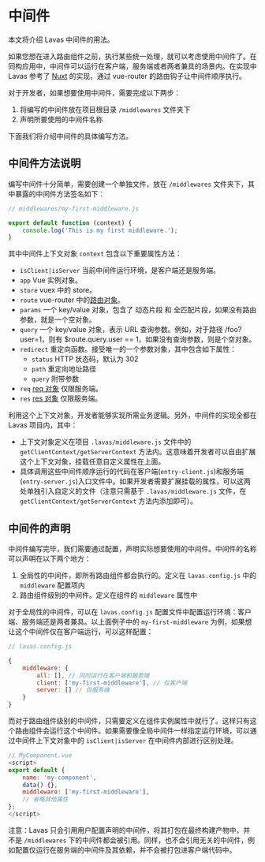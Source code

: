 # 中间件

本文将介绍 Lavas 中间件的用法。

如果您想在进入路由组件之前，执行某些统一处理，就可以考虑使用中间件了。在同构应用中，中间件可以运行在客户端，服务端或者两者兼具的场景内。在实现中 Lavas 参考了 [Nuxt](https://zh.nuxtjs.org/guide/routing#中间件) 的实现，通过 vue-router 的路由钩子让中间件顺序执行。

对于开发者，如果想要使用中间件，需要完成以下两步：

1. 将编写的中间件放在项目根目录 `/middlewares` 文件夹下
2. 声明所要使用的中间件名称

下面我们将介绍中间件的具体编写方法。

## 中间件方法说明

编写中间件十分简单，需要创建一个单独文件，放在 `/middlewares` 文件夹下，其中暴露的中间件方法签名如下：
```javascript
// middlewares/my-first-middleware.js

export default function (context) {
    console.log('This is my first middleware.');
}
```

其中中间件上下文对象 `context` 包含以下重要属性方法：

* `isClient|isServer` 当前中间件运行环境，是客户端还是服务端。
* `app` Vue 实例对象。
* `store` vuex 中的 store。
* `route` vue-router 中的[路由对象](https://router.vuejs.org/zh-cn/api/route-object.html)。
* `params` 一个 key/value 对象，包含了 动态片段 和 全匹配片段，如果没有路由参数，就是一个空对象。
* `query` 一个 key/value 对象，表示 URL 查询参数。例如，对于路径 /foo?user=1，则有 $route.query.user == 1，如果没有查询参数，则是个空对象。
* `redirect` 重定向函数。接受唯一的一个参数对象，其中包含如下属性：
    * `status` HTTP 状态码，默认为 302
    * `path` 重定向地址路径
    * `query` 附带参数
* `req` [req 对象](https://expressjs.com/en/api.html#req) 仅限服务端。
* `res` [res 对象](https://expressjs.com/en/api.html#res) 仅限服务端。

利用这个上下文对象，开发者能够实现所需业务逻辑。另外，中间件的实现全都在 Lavas 项目内，其中：

* 上下文对象定义在项目 `.lavas/middleware.js` 文件中的 `getClientContext/getServerContext` 方法内。这意味着开发者可以自由扩展这个上下文对象，挂载任意自定义属性在上面。
* 具体调用这些中间件顺序运行的代码在客户端(`entry-client.js`)和服务端(`entry-server.js`)入口文件中。如果开发者需要扩展挂载的属性，可以这两处单独引入自定义的文件（注意只需基于 `.lavas/middleware.js` 文件，在 `getClientContext/getServerContext` 方法内添加即可）。

## 中间件的声明

中间件编写完毕，我们需要通过配置，声明实际想要使用的中间件。中间件的名称可以声明在以下两个地方：

1. 全局性的中间件，即所有路由组件都会执行的。定义在 `lavas.config.js` 中的 `middleware` 配置项内
2. 路由组件级别的中间件。定义在组件的 `middleware` 属性中

对于全局性的中间件，可以在 `lavas.config.js` 配置文件中配置运行环境：客户端、服务端还是两者兼具。以上面例子中的 `my-first-middleware` 为例，如果想让这个中间件仅在客户端运行，可以这样配置：
```javascript
// lavas.config.js

{
    middleware: {
        all: [], // 同时运行在客户端和服务端
        client: ['my-first-middleware'], // 仅客户端
        server: [] // 仅服务端
    }
}
```

而对于路由组件级别的中间件，只需要定义在组件实例属性中就行了。这样只有这个路由组件会运行这个中间件。如果需要像全局中间件一样指定运行环境，可以通过中间件上下文对象中的 `isClient|isServer` 在中间件内部进行区别处理。
```javascript
// MyComponent.vue
<script>
export default {
    name: 'my-component',
    data() {},
    middleware: ['my-first-middleware'],
    // 省略其他属性
};
</script>
```

注意：Lavas 只会引用用户配置声明的中间件，将其打包在最终构建产物中，并不是 `/middlewares` 下的中间件都会被引用。同样，也不会引用无关的中间件，例如配置仅运行在服务端的中间件及其依赖，并不会被打包进客户端代码中。
